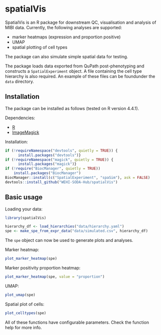 # spatialVis

SpatialVis is an R package for downstream QC, visualisation and analysis of MIBI
data. Currently, the following analyses are supported:

- marker heatmaps (expression and proportion positive)
- UMAP
- spatial plotting of cell types

The package can also simulate simple spatial data for testing.

The package loads data exported from QuPath post-phenotyping and constructs a 
`SpatialExperiment` object. A file containing the cell type hierarchy is also
required. An example of these files can be foundunder the `data` directory.

## Installation

The package can be installed as follows (tested on R version 4.4.1).

Dependencies:

- [R](https://www.r-project.org/)
- [ImageMagick](https://imagemagick.org/)

Installation:

```R
if (!requireNamespace("devtools", quietly = TRUE)) {
      install.packages("devtools")}
if (!requireNamespace("magick", quietly = TRUE)) {
      install.packages("magick")}
if (!require("BiocManager", quietly = TRUE))
    install.packages("BiocManager")
BiocManager::install(c("SpatialExperiment", "spaSim"), ask = FALSE)
devtools::install_github("WEHI-SODA-Hub/spatialVis")
```

## Basic usage

Loading your data:

```R
library(spatialVis)

hierarchy_df <- load_hierarchies("data/hierarchy.yaml")
spe <- make_spe_from_expr_data("data/simulated.csv", hierarchy_df)
```

The `spe` object can now be used to generate plots and analyses.

Marker heatmap:

```R
plot_marker_heatmap(spe)
```

Marker positivity proportion heatmap:

```R
plot_marker_heatmap(spe, value = "proportion")
```

UMAP:

```R
plot_umap(spe)
```

Spatial plot of cells:

```R
plot_celltypes(spe)
```

All of these functions have configurable parameters. Check the function help for
more info.
